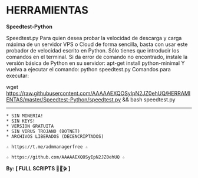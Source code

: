 ﻿# HERRAMIENTAS

**Speedtest-Python**

Speedtest.py Para quien desea probar la velocidad de descarga y carga máxima de un servidor VPS o Cloud de forma sencilla, basta con usar este probador de velocidad escrito en Python. Sólo tienes que introducir los comandos en el terminal.
Si da error de comando no encontrado, instale la versión básica de Python en su servidor: apt-get install python-minimal Y vuelva a ejecutar el comando: python speedtest.py
Comandos para executar: 

wget https://raw.githubusercontent.com/AAAAAEXQOSyIpN2JZ0ehUQ/HERRAMIENTAS/master/Speedtest-Python/speedtest.py && bash speedtest.py

-------------------------------------------------------------------------------

```
* SIN MINERIA! 
* SIN KEYS! 
* VERSION GRATUITA 
* SIN VIRUS TROJANO (BOTNET) 
* ARCHIVOS LIBERADOS (DECENCRIPTADOS)
```

```
☆ https://t.me/admmanagerfree ☆

☆ https://github.com/AAAAAEXQOSyIpN2JZ0ehUQ ☆
```

**By: [ FULL SCRIPTS ⃘⃤꙰✰ ]**